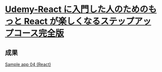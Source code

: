 # [Udemy-React に入門した人のためのもっと React が楽しくなるステップアップコース完全版](https://www.udemy.com/course/react_stepup/learn/lecture/24823314#overview)

## 成果

[Sample app 04 (React)](https://q7jf3e.csb.app/)
